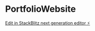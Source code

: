 # PortfolioWebsite

[Edit in StackBlitz next generation editor ⚡️](https://stackblitz.com/~/github.com/devSubho51347/PortfolioWebsite)